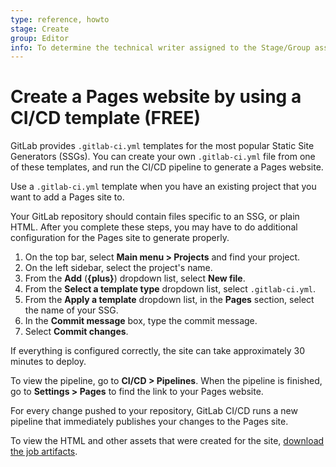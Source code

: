 ```yaml
---
type: reference, howto
stage: Create
group: Editor
info: To determine the technical writer assigned to the Stage/Group associated with this page, see https://about.gitlab.com/handbook/product/ux/technical-writing/#assignments
---
```


# Create a Pages website by using a CI/CD template **(FREE)**

GitLab provides `.gitlab-ci.yml` templates for the most popular Static Site Generators (SSGs).
You can create your own `.gitlab-ci.yml` file from one of these templates, and run
the CI/CD pipeline to generate a Pages website.

Use a `.gitlab-ci.yml` template when you have an existing project that you want to add a Pages site to.

Your GitLab repository should contain files specific to an SSG, or plain HTML. After you complete
these steps, you may have to do additional configuration for the Pages site to generate properly.

1. On the top bar, select **Main menu > Projects** and find your project.
1. On the left sidebar, select the project's name.
1. From the **Add** (**{plus}**) dropdown list, select **New file**.
1. From the **Select a template type** dropdown list, select `.gitlab-ci.yml`.
1. From the **Apply a template** dropdown list, in the **Pages** section, select the name of your SSG.
1. In the **Commit message** box, type the commit message.
1. Select **Commit changes**.

If everything is configured correctly, the site can take approximately 30 minutes to deploy.

To view the pipeline, go to **CI/CD > Pipelines**.
When the pipeline is finished, go to **Settings > Pages** to find the link to
your Pages website.

For every change pushed to your repository, GitLab CI/CD runs a new pipeline
that immediately publishes your changes to the Pages site.

To view the HTML and other assets that were created for the site,
[download the job artifacts](../../../../ci/pipelines/job_artifacts.md#download-job-artifacts).

